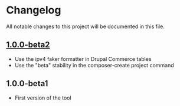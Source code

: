 # Changelog

All notable changes to this project will be documented in this file.

## [1.0.0-beta2](https://git.smile.fr/dirtech/gdpr-dump/compare/1.0.0-beta1...1.0.0-beta2)

- Use the ipv4 faker formatter in Drupal Commerce tables
- Use the "beta" stability in the composer-create project command

## 1.0.0-beta1

- First version of the tool
